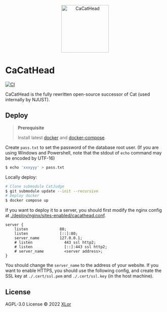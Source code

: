<p align="center">
  <img src="https://user-images.githubusercontent.com/30072175/199655609-e58c7e16-1cad-491e-be98-4033dba188f9.png" alt="CaCatHead" height="150">
</p>

# CaCatHead

[![CI](https://github.com/XLoJ/CaCatHead/actions/workflows/ci.yml/badge.svg)](https://github.com/XLoJ/CaCatHead/actions/workflows/ci.yml)

CaCatHead is the fully rewritten open-source successor of Cat (used internally by NJUST).

## Deploy

> **Prerequisite**
>
> Install latest [docker](https://www.docker.com/) and [docker-compose](https://docs.docker.com/compose/).

Create `pass.txt` to set the password of the database root user. (If you are using Windows and Powershell, note that the stdout of `echo` command may be encoded by UTF-16)

```bash
$ echo 'xxxyyy' > pass.txt
```

Locally deploy:

```bash
# Clone submodule CatJudge
$ git submodule update --init --recursive
# Deploy docker
$ docker compose up
```

If you want to deploy it to a server, you should first modify the nginx config at [./deploy/nginx/sites-enabled/cacathead.conf](./deploy/nginx/sites-enabled/cacathead.conf).

```nginx
server {
    listen              80;
    listen              [::]:80;
    server_name         127.0.0.1;
    # listen              443 ssl http2;
    # listen              [::]:443 ssl http2;
    # server_name         <server address>;
}
```

You should change the `server_name` to the address of your website. If you want to enable HTTPS, you should use the following config, and create the SSL key at `./.cert/ssl.pem` and `./.cert/ssl.key` (in the host machine).

## License

AGPL-3.0 License © 2022 [XLor](https://github.com/yjl9903)

